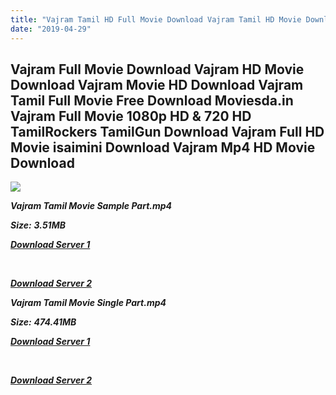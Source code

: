```yaml
---
title: "Vajram Tamil HD Full Movie Download Vajram Tamil HD Movie Download"
date: "2019-04-29"
---
```


## Vajram Full Movie Download Vajram HD Movie Download Vajram Movie HD Download Vajram Tamil Full Movie Free Download Moviesda.in Vajram Full Movie 1080p HD & 720 HD TamilRockers TamilGun Download Vajram Full HD Movie isaimini Download Vajram Mp4 HD Movie Download

![](https://images.moviebuff.com/607de0cb-2db9-4e18-8d56-1ad5bf2083ba?w=1000)

**_Vajram Tamil Movie Sample Part.mp4_**

**_Size:_** **_3.51MB_**

**_[Download Server 1](http://s4.uptofiles.net//files/Tamil{18b9e36be58349bcedc591cb24b1d58373c4fcb8ec6c90ee99c2d93b5f4aedc9}202015{18b9e36be58349bcedc591cb24b1d58373c4fcb8ec6c90ee99c2d93b5f4aedc9}20Movies/Vajram{18b9e36be58349bcedc591cb24b1d58373c4fcb8ec6c90ee99c2d93b5f4aedc9}20(2015)/Vajram{18b9e36be58349bcedc591cb24b1d58373c4fcb8ec6c90ee99c2d93b5f4aedc9}20(640x360)/Vajram{18b9e36be58349bcedc591cb24b1d58373c4fcb8ec6c90ee99c2d93b5f4aedc9}20HD{18b9e36be58349bcedc591cb24b1d58373c4fcb8ec6c90ee99c2d93b5f4aedc9}20Sample.mp4)_**

**_[  
](http://s4.uptofiles.net//files/Tamil{18b9e36be58349bcedc591cb24b1d58373c4fcb8ec6c90ee99c2d93b5f4aedc9}202015{18b9e36be58349bcedc591cb24b1d58373c4fcb8ec6c90ee99c2d93b5f4aedc9}20Movies/Vajram{18b9e36be58349bcedc591cb24b1d58373c4fcb8ec6c90ee99c2d93b5f4aedc9}20(2015)/Vajram{18b9e36be58349bcedc591cb24b1d58373c4fcb8ec6c90ee99c2d93b5f4aedc9}20(640x360)/Vajram{18b9e36be58349bcedc591cb24b1d58373c4fcb8ec6c90ee99c2d93b5f4aedc9}20HD{18b9e36be58349bcedc591cb24b1d58373c4fcb8ec6c90ee99c2d93b5f4aedc9}20Sample.mp4)_**

**_[Download Server 2](http://s4.uptofiles.net//files/Tamil{18b9e36be58349bcedc591cb24b1d58373c4fcb8ec6c90ee99c2d93b5f4aedc9}202015{18b9e36be58349bcedc591cb24b1d58373c4fcb8ec6c90ee99c2d93b5f4aedc9}20Movies/Vajram{18b9e36be58349bcedc591cb24b1d58373c4fcb8ec6c90ee99c2d93b5f4aedc9}20(2015)/Vajram{18b9e36be58349bcedc591cb24b1d58373c4fcb8ec6c90ee99c2d93b5f4aedc9}20(640x360)/Vajram{18b9e36be58349bcedc591cb24b1d58373c4fcb8ec6c90ee99c2d93b5f4aedc9}20HD{18b9e36be58349bcedc591cb24b1d58373c4fcb8ec6c90ee99c2d93b5f4aedc9}20Sample.mp4)_**

**_Vajram Tamil Movie Single Part.mp4_**

**_Size:_** **_474.41MB_**

**_[Download Server 1](http://s4.uptofiles.net//files/Tamil{18b9e36be58349bcedc591cb24b1d58373c4fcb8ec6c90ee99c2d93b5f4aedc9}202015{18b9e36be58349bcedc591cb24b1d58373c4fcb8ec6c90ee99c2d93b5f4aedc9}20Movies/Vajram{18b9e36be58349bcedc591cb24b1d58373c4fcb8ec6c90ee99c2d93b5f4aedc9}20(2015)/Vajram{18b9e36be58349bcedc591cb24b1d58373c4fcb8ec6c90ee99c2d93b5f4aedc9}20(640x360)/Vajram{18b9e36be58349bcedc591cb24b1d58373c4fcb8ec6c90ee99c2d93b5f4aedc9}20HD.mp4)_**

**_[  
](http://s4.uptofiles.net//files/Tamil{18b9e36be58349bcedc591cb24b1d58373c4fcb8ec6c90ee99c2d93b5f4aedc9}202015{18b9e36be58349bcedc591cb24b1d58373c4fcb8ec6c90ee99c2d93b5f4aedc9}20Movies/Vajram{18b9e36be58349bcedc591cb24b1d58373c4fcb8ec6c90ee99c2d93b5f4aedc9}20(2015)/Vajram{18b9e36be58349bcedc591cb24b1d58373c4fcb8ec6c90ee99c2d93b5f4aedc9}20(640x360)/Vajram{18b9e36be58349bcedc591cb24b1d58373c4fcb8ec6c90ee99c2d93b5f4aedc9}20HD.mp4)_**

**_[Download Server 2](http://s4.uptofiles.net//files/Tamil{18b9e36be58349bcedc591cb24b1d58373c4fcb8ec6c90ee99c2d93b5f4aedc9}202015{18b9e36be58349bcedc591cb24b1d58373c4fcb8ec6c90ee99c2d93b5f4aedc9}20Movies/Vajram{18b9e36be58349bcedc591cb24b1d58373c4fcb8ec6c90ee99c2d93b5f4aedc9}20(2015)/Vajram{18b9e36be58349bcedc591cb24b1d58373c4fcb8ec6c90ee99c2d93b5f4aedc9}20(640x360)/Vajram{18b9e36be58349bcedc591cb24b1d58373c4fcb8ec6c90ee99c2d93b5f4aedc9}20HD.mp4)_**
